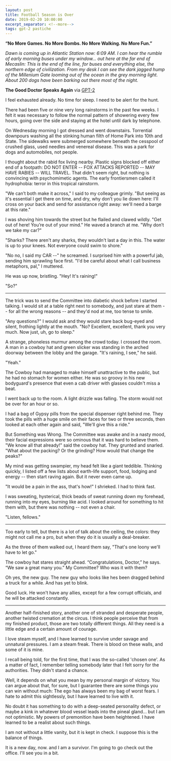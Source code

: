 ```yaml
---
layout: post
title: Football Season is Over
date: 2019-02-20 10:00:00
excerpt_separator: <!--more-->
tags: gpt-2 pastiche
---
```


**“No More Games. No More Bombs. No More Walking. No More Fun.”**

*Dawn is coming up in Atlantic Station now: 6:09 AM. I can hear the rumble of early morning buses under my window... out here at the far end of Mecaslin: This is the end of the line, for buses and everything else, the northern edge of civilization. From my desk I can see the dark jagged hump of the Millenium Gate looming out of the ocean in the grey morning light. About 200 dogs have been barking out there most of the night.*

<!--more-->

**The Good Doctor Speaks Again** via [GPT-2](https://openai.com/blog/better-language-models/)

I feel exhausted already. No time for sleep. I need to be alert for the hunt.

There had been five or nine very long rainstorms in the past few weeks. I felt it was necessary to follow the normal pattern of showering every few hours, going over the side and staying at the hotel until dark by telephone.

On Wednesday morning I got dressed and went downstairs. Torrential downpours washing all the stinking human filth of Home Park into 10th and State. The sidewalks were submerged somewhere beneath the cesspool of crushed glass, used needles and venereal disease. This was a park for dogs and automobiles, not people.

I thought about the rabid fox living nearby. Plastic signs blocked off either end of a footpath: DO NOT ENTER -- FOX ATTACKS REPORTED -- MAY HAVE RABIES -- WILL TRAVEL. That didn't seem right, but nothing is convincing with psychomimetic agents. The early frontiersmen called it hydrophobia: terror in this tropical rainstorm.

"We can’t both make it across," I said to my colleague grimly. "But seeing as it's essential I get there on time, and dry, why don’t you lie down here: I'll cross on your back and send for assistance right away: we'll need a barge at this rate."

I was shoving him towards the street but he flailed and clawed wildly. "Get out of here! You’re out of your mind." He waved a branch at me. "Why don’t we take my car?"

"Sharks? There aren't any sharks, they wouldn't last a day in this. The water is up to your knees. Not everyone could swim to shore."

"No no, I said my CAR --" he screamed. I surprised him with a powerful jab, sending him sprawling face first. "I'd be careful about what I call business metaphors, pal," I muttered.

He was up now, bristling. "Hey! It's raining!"

"So?"

---

The trick was to send the Committee into diabetic shock before I started talking. I would sit at a table right next to somebody, and just stare at them -- for all the wrong reasons -- and they'd nod at me, too tense to smile. 

"Any questions?" I would ask and they would stare back bug-eyed and silent, frothing lightly at the mouth. "No? Excellent, excellent, thank you very much. Now just, uh, go to sleep."

A strange, phoneless murmur among the crowd today. I crossed the room. A man in a cowboy hat and green slicker was standing in the arched doorway between the lobby and the garage. "It's raining, I see," he said.

"Yeah."

The Cowboy had managed to make himself unattractive to the public, but he had no stomach for women either. He was so groovy in his new bodyguard's presence that even a cab driver with glasses couldn't miss a beat.

I went back up to the room. A light drizzle was falling. The storm would not be over for an hour or so.

I had a bag of Gypsy pills from the special dispenser right behind me. They took the pills with a huge smile on their faces for two or three seconds, then looked at each other again and said, "We'll give this a ride."

But Something was Wrong. The Committee was awake and in a nasty mood, their facial expressions were so ominous that it was hard to believe them. "We know all that already!" said the cowboy hat. They grunted and snarled. "What about the packing? Or the grinding? How would that change the peaks?"

My mind was getting swampier, my head felt like a giant teddible. Thinking quickly, I listed off a few lists about earth-life support, food, lodging and energy -- then start raving again. But it never even came up.

"It would be a pain in the ass, that's how!" I shrieked. I had to think fast.

I was sweating, hysterical, thick beads of sweat running down my forehead, running into my eyes, burning like acid. I looked around for something to hit them with, but there was nothing -- not even a chair.

"Listen, fellows."

---

Too early to tell, but there is a lot of talk about the ceiling, the colors: they might not call me a pro, but when they do it is usually a deal-breaker.

As the three of them walked out, I heard them say, "That's one loony we'll have to let go."

The cowboy hat stares straight ahead. “Congratulations, Doctor,” he says. “We saw a great many you.” My Committee? Who was it with them?

Oh yes, the new guy. The new guy who looks like hes been dragged behind a truck for a while. And has yet to blink.

Good luck. He won't have any allies, except for a few corrupt officials, and he will be attacked constantly.

---

Another half-finished story, another one of stranded and desperate people, another twisted cremation at the circus. I think people perceive that from my finished product, those are two totally different things. All they need is a little edge and a certain amount of courage.

I love steam myself, and I have learned to survive under savage and unnatural pressures. I am a steam freak. There is blood on these walls, and some of it is mine. 

I recall being told, for the first time, that I was the so-called 'chosen one'. As a matter of fact, I remember telling somebody later that I felt sorry for the authorities. They didn't stand a chance.

Well, it depends on what you mean by my personal margin of victory. You can argue about that, for sure, but I guarantee there are some things you can win without much: The ego has always been my bag of worst fears. I hate to admit this sightlessly, but I have learned to live with it. 

No doubt it has something to do with a deep-seated personality defect, or maybe a kink in whatever blood vessel leads into the pineal gland... but I am not optimistic. My powers of premonition have been heightened. I have learned to be a realist about such things.

I am not without a little vanity, but it is kept in check. I suppose this is the balance of things.

It is a new day, now. and I am a survivor. I'm going to go check out the office. I'll see you in a bit.
